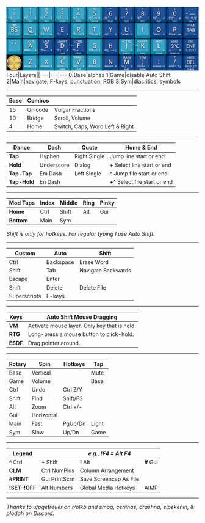 ![MT3 Dansher.png](https://github.com/WandersFar/Planck/blob/main/MT3%20Dansher.png)
Four|Layers||
---|---|---
0|Base|alphas
1|Game|disable Auto Shift
2|Main|navigate, F-keys, punctuation, RGB
3|Sym|diacritics, symbols
___
Base|Combos||
---|---|---
15|Unicode|Vulgar Fractions
10|Bridge|Scroll, Volume
4|Home|Switch, Caps, Word Left & Right
___
Dance|Dash|Quote|Home & End
---|---|---|---
**Tap**|Hyphen|Right Single|Jump line start or end
**Hold**|Underscore|Dialog|**+** Select line start or end
**Tap-Tap**|Em Dash|Left Single|**^** Jump file start or end
**Tap-Hold**|En Dash||**+^** Select file start or end
___
Mod Taps|Index|Middle|Ring|Pinky
---|---|---|---|---
**Home**|Ctrl|Shift|Alt|Gui
**Bottom**|Main|Sym

*Shift is only for hotkeys. For regular typing I use Auto Shift.*
___
Custom|Auto|Shift
---|---|---
Ctrl|Backspace|Erase Word
Shift|Tab|Navigate Backwards
Escape|Enter
Shift|Delete|Delete File
Superscripts|F-keys
___
Keys|Auto Shift Mouse Dragging
---|---
**VM**|Activate mouse layer. Only key that is held.
**RTG**|Long-press a mouse button to click-hold.
**ESDF**|Drag pointer around.
___
Rotary|Spin|Hotkeys|Tap
---|---|---|---
Base|Vertical||Mute
Game|Volume||Base
Ctrl|Undo|Ctrl Z/Y
Shift|Find|Shift/F3
Alt|Zoom|Ctrl +/-
Gui|Horizontal
Main|Fast|PgUp/Dn|Light
Sym|Slow|Up/Dn|Game
___
Legend||*e.g., !F4 = Alt F4*||
---|---|---|---
**^** Ctrl|**+** Shift|**!** Alt|**\#** Gui
**CLM**|Ctrl NumPlus|Column Arrangement
**\#PRINT**|Gui PrintScrn|Save Screencap As File
**!SET–!OFF**|Alt Numbers|Global Media Hotkeys|AIMP
___
*Thanks to u/pgetreuer on r/olkb and smog, ceriinas, drashna, elpekeñin, & plodah on Discord.*
